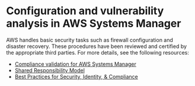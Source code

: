 # Configuration and vulnerability analysis in AWS Systems Manager<a name="vulnerability-analysis-and-management"></a>

AWS handles basic security tasks such as firewall configuration and disaster recovery\. These procedures have been reviewed and certified by the appropriate third parties\. For more details, see the following resources: 
+ [Compliance validation for AWS Systems Manager](security-compliance.md)
+ [Shared Responsibility Model](http://aws.amazon.com/compliance/shared-responsibility-model/)
+ [Best Practices for Security, Identity, & Compliance](http://aws.amazon.com/architecture/security-identity-compliance/)